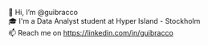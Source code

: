 👋 Hi, I’m @guibracco  
🎓 I'm a Data Analyst student at Hyper Island - Stockholm  
📫 Reach me on https://linkedin.com/in/guibracco
